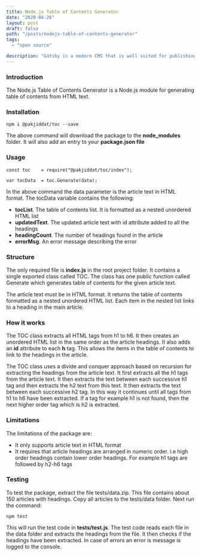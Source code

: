 ```yaml
---
title: Node.js Table of Contents Generator
date: "2020-04-26"
layout: post
draft: false
path: "/posts/nodejs-table-of-contents-generator"
tags:
  - "open source"

description: "Gatsby is a modern CMS that is well suited for publishing Blog posts. However managing a Gatsby Blog is like managing a web application and can be difficult for those not familiar with Software Development. In this blog post I will describe how I managed to add Table of contents to my Gatsby Blog."
---
```


### Introduction

The Node.js Table of Contents Generator is a Node.js module for generating table of contents from HTML text.

### Installation

```
npm i @pakjiddat/toc --save
```

The above command will download the package to the **node_modules** folder. It will also add an entry to your **package.json file**

### Usage

```
const toc    = require("@pakjiddat/toc/index");

var tocData  = toc.Generate(data);
```

In the above command the data parameter is the article text in HTML format. The tocData variable contains the following:

- **tocList**. The table of contents list. It is formatted as a nested unordered HTML list
- **updatedText**. The updated article text with id attribute added to all the headings
- **headingCount**. The number of headings found in the article
- **errorMsg**. An error message describing the error

### Structure

The only required file is **index.js** in the root project folder. It contains a single exported class called TOC. The class has one public function called Generate which generates table of contents for the given article text.

The article text must be in HTML format. It returns the table of contents formatted as a nested unordered HTML list. Each item in the nested list links to a heading in the main article.

### How it works

The TOC class extracts all HTML tags from h1 to h6. It then creates an unordered HTML list in the same order as the article headings. It also adds an **id** attribute to each **h** tag. This allows the items in the table of contents to link to the headings in the article.

The TOC class uses a divide and conquer approach based on recursion for extracting the headings from the article text. It first extracts all the h1 tags from the article text. It then extracts the text between each successive h1 tag and then extracts the h2 text from this text. It then extracts the text between each successive h2 tag. In this way it continues until all tags from h1 to h6 have been extracted. If a tag for example h1 is not found, then the next higher order tag which is h2 is extracted.

### Limitations

The limitations of the package are:

- It only supports article text in HTML format
- It requires that article headings are arranged in numeric order. i.e high order headings contain lower order headings. For example h1 tags are followed by h2-h6 tags

### Testing

To test the package, extract the file tests/data.zip. This file contains about 150 articles with headings. Copy all articles to the tests/data folder. Next run the command:

```
npm test
```

This will run the test code in **tests/test.js**. The test code reads each file in the data folder and extracts the headings from the file. It then checks if the headings have been extracted. In case of errors an error is message is logged to the console.
